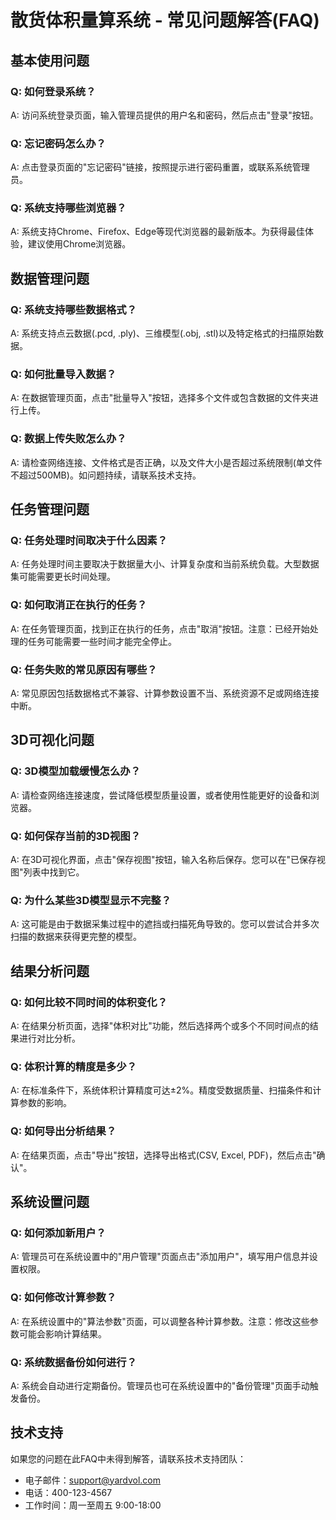 # 散货体积量算系统 - 常见问题解答(FAQ)

## 基本使用问题

### Q: 如何登录系统？
A: 访问系统登录页面，输入管理员提供的用户名和密码，然后点击"登录"按钮。

### Q: 忘记密码怎么办？
A: 点击登录页面的"忘记密码"链接，按照提示进行密码重置，或联系系统管理员。

### Q: 系统支持哪些浏览器？
A: 系统支持Chrome、Firefox、Edge等现代浏览器的最新版本。为获得最佳体验，建议使用Chrome浏览器。

## 数据管理问题

### Q: 系统支持哪些数据格式？
A: 系统支持点云数据(.pcd, .ply)、三维模型(.obj, .stl)以及特定格式的扫描原始数据。

### Q: 如何批量导入数据？
A: 在数据管理页面，点击"批量导入"按钮，选择多个文件或包含数据的文件夹进行上传。

### Q: 数据上传失败怎么办？
A: 请检查网络连接、文件格式是否正确，以及文件大小是否超过系统限制(单文件不超过500MB)。如问题持续，请联系技术支持。

## 任务管理问题

### Q: 任务处理时间取决于什么因素？
A: 任务处理时间主要取决于数据量大小、计算复杂度和当前系统负载。大型数据集可能需要更长时间处理。

### Q: 如何取消正在执行的任务？
A: 在任务管理页面，找到正在执行的任务，点击"取消"按钮。注意：已经开始处理的任务可能需要一些时间才能完全停止。

### Q: 任务失败的常见原因有哪些？
A: 常见原因包括数据格式不兼容、计算参数设置不当、系统资源不足或网络连接中断。

## 3D可视化问题

### Q: 3D模型加载缓慢怎么办？
A: 请检查网络连接速度，尝试降低模型质量设置，或者使用性能更好的设备和浏览器。

### Q: 如何保存当前的3D视图？
A: 在3D可视化界面，点击"保存视图"按钮，输入名称后保存。您可以在"已保存视图"列表中找到它。

### Q: 为什么某些3D模型显示不完整？
A: 这可能是由于数据采集过程中的遮挡或扫描死角导致的。您可以尝试合并多次扫描的数据来获得更完整的模型。

## 结果分析问题

### Q: 如何比较不同时间的体积变化？
A: 在结果分析页面，选择"体积对比"功能，然后选择两个或多个不同时间点的结果进行对比分析。

### Q: 体积计算的精度是多少？
A: 在标准条件下，系统体积计算精度可达±2%。精度受数据质量、扫描条件和计算参数的影响。

### Q: 如何导出分析结果？
A: 在结果页面，点击"导出"按钮，选择导出格式(CSV, Excel, PDF)，然后点击"确认"。

## 系统设置问题

### Q: 如何添加新用户？
A: 管理员可在系统设置中的"用户管理"页面点击"添加用户"，填写用户信息并设置权限。

### Q: 如何修改计算参数？
A: 在系统设置中的"算法参数"页面，可以调整各种计算参数。注意：修改这些参数可能会影响计算结果。

### Q: 系统数据备份如何进行？
A: 系统会自动进行定期备份。管理员也可在系统设置中的"备份管理"页面手动触发备份。

## 技术支持

如果您的问题在此FAQ中未得到解答，请联系技术支持团队：
- 电子邮件：support@yardvol.com
- 电话：400-123-4567
- 工作时间：周一至周五 9:00-18:00